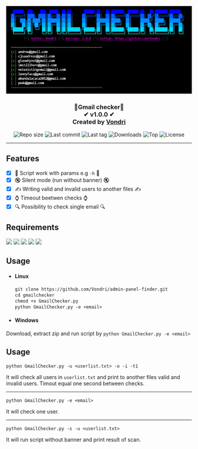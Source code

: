 <div align="center">
  <img src="ss.png" alt="ScreenShot">
  <h3>
    📧Gmail checker📧<br>
    ✔ v1.0.0 ✔<br>
    Created by <a href="https://gtihub.com/vondri">Vondri</a>
  </h3>
</div>

<div align="center">
  <img src="https://img.shields.io/github/repo-size/vondri/gmailchecker" alt="Repo size">
  <img src="https://img.shields.io/github/last-commit/vondri/gmailchecker" alt="Last commit">
  <img src="https://img.shields.io/github/v/tag/vondri/gmailchecker" alt="Last tag">
  <img src="https://img.shields.io/github/downloads/vondri/gmailchecker/total" alt="Downloads">
  <img src="https://img.shields.io/github/languages/top/vondri/gmailchecker" alt="Top">
  <img src="https://img.shields.io/github/license/vondri/gmailchecker" alt="License">
</div>

* * * * * * * * *
## Features
- [x] 📝 Script work with params e.g `-h` 📝
- [x] 🔇 Silent mode (run without banner) 🔇
- [x] ✍ Writing valid and invalid users to another files ✍
- [x] ⌚ Timeout beetwen checks ⌚
- [x] 🔍 Possibility to check single email 🔍

## Requirements
  ![](https://img.shields.io/pypi/v/requests?label=requests)
  ![](https://img.shields.io/pypi/v/requests?label=argparse)
  ![](https://img.shields.io/pypi/v/requests?label=os)
  ![](https://img.shields.io/pypi/v/requests?label=sys)
  ![](https://img.shields.io/pypi/v/requests?label=time)

## Usage
* #### Linux
    ```
    git clone https://github.com/Vondri/admin-panel-finder.git
    cd gmailchecker
    chmod +x GmailChecker.py
    python GmailChecker.py -e <email>
    ```
* #### Windows
Download, extract zip and run script by `python GmailChecker.py -e <email>`

## Usage
```
python GmailChecker.py -u <userlist.txt> -o -i -t1
```
It will check all users in `userlist.txt` and print to another files valid and invalid users. Timout equal one second between checks.

* * * 

```
python GmailChecker.py -e <email>
``` 
It will check one user.
* * *
```
python GmailChecker.py -s -u <userlist.txt>
```
It will run script without banner and print result of scan.
